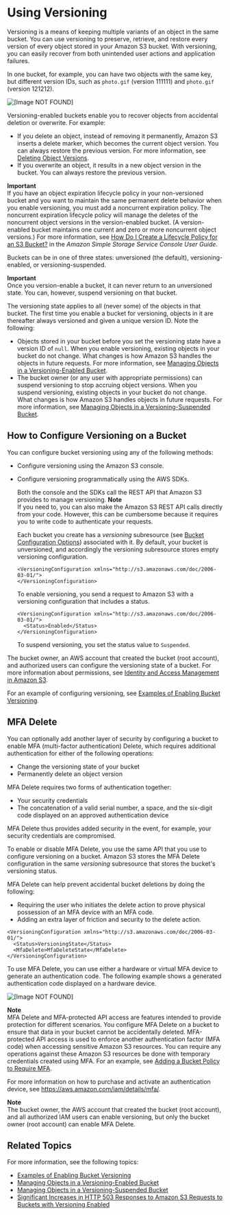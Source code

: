 # Using Versioning<a name="Versioning"></a>

Versioning is a means of keeping multiple variants of an object in the same bucket\. You can use versioning to preserve, retrieve, and restore every version of every object stored in your Amazon S3 bucket\. With versioning, you can easily recover from both unintended user actions and application failures\. 

In one bucket, for example, you can have two objects with the same key, but different version IDs, such as `photo.gif` \(version 111111\) and `photo.gif `\(version 121212\)\. 

![\[Image NOT FOUND\]](http://docs.aws.amazon.com/AmazonS3/latest/dev/images/versioning_Enabled.png)

Versioning\-enabled buckets enable you to recover objects from accidental deletion or overwrite\. For example:
+ If you delete an object, instead of removing it permanently, Amazon S3 inserts a delete marker, which becomes the current object version\. You can always restore the previous version\. For more information, see [Deleting Object Versions](DeletingObjectVersions.md)\.
+ If you overwrite an object, it results in a new object version in the bucket\. You can always restore the previous version\.

**Important**  
If you have an object expiration lifecycle policy in your non\-versioned bucket and you want to maintain the same permanent delete behavior when you enable versioning, you must add a noncurrent expiration policy\. The noncurrent expiration lifecycle policy will manage the deletes of the noncurrent object versions in the version\-enabled bucket\. \(A version\-enabled bucket maintains one current and zero or more noncurrent object versions\.\) For more information, see [ How Do I Create a Lifecycle Policy for an S3 Bucket?](https://docs.aws.amazon.com/AmazonS3/latest/user-guide/create-lifecycle.html) in the *Amazon Simple Storage Service Console User Guide*\. 

Buckets can be in one of three states: unversioned \(the default\), versioning\-enabled, or versioning\-suspended\.

**Important**  
Once you version\-enable a bucket, it can never return to an unversioned state\. You can, however, suspend versioning on that bucket\.

The versioning state applies to all \(never some\) of the objects in that bucket\. The first time you enable a bucket for versioning, objects in it are thereafter always versioned and given a unique version ID\. Note the following:
+ Objects stored in your bucket before you set the versioning state have a version ID of `null`\. When you enable versioning, existing objects in your bucket do not change\. What changes is how Amazon S3 handles the objects in future requests\. For more information, see [Managing Objects in a Versioning\-Enabled Bucket](manage-objects-versioned-bucket.md)\.
+ The bucket owner \(or any user with appropriate permissions\) can suspend versioning to stop accruing object versions\. When you suspend versioning, existing objects in your bucket do not change\. What changes is how Amazon S3 handles objects in future requests\. For more information, see [Managing Objects in a Versioning\-Suspended Bucket](VersionSuspendedBehavior.md)\.

## How to Configure Versioning on a Bucket<a name="how-to-enable-disable-versioning-intro"></a>

You can configure bucket versioning using any of the following methods:
+ Configure versioning using the Amazon S3 console\.
+ Configure versioning programmatically using the AWS SDKs\.

  Both the console and the SDKs call the REST API that Amazon S3 provides to manage versioning\. 
**Note**  
If you need to, you can also make the Amazon S3 REST API calls directly from your code\. However, this can be cumbersome because it requires you to write code to authenticate your requests\. 

  Each bucket you create has a *versioning* subresource \(see [Bucket Configuration Options](UsingBucket.md#bucket-config-options-intro)\) associated with it\. By default, your bucket is unversioned, and accordingly the versioning subresource stores empty versioning configuration\.

  ```
  <VersioningConfiguration xmlns="http://s3.amazonaws.com/doc/2006-03-01/"> 
  </VersioningConfiguration>
  ```

  To enable versioning, you send a request to Amazon S3 with a versioning configuration that includes a status\. 

  ```
  <VersioningConfiguration xmlns="http://s3.amazonaws.com/doc/2006-03-01/"> 
    <Status>Enabled</Status> 
  </VersioningConfiguration>
  ```

  To suspend versioning, you set the status value to `Suspended`\. 

The bucket owner, an AWS account that created the bucket \(root account\), and authorized users can configure the versioning state of a bucket\. For more information about permissions, see [Identity and Access Management in Amazon S3](s3-access-control.md)\. 

For an example of configuring versioning, see [Examples of Enabling Bucket Versioning](manage-versioning-examples.md)\.

## MFA Delete<a name="MultiFactorAuthenticationDelete"></a>

You can optionally add another layer of security by configuring a bucket to enable MFA \(multi\-factor authentication\) Delete, which requires additional authentication for either of the following operations:
+ Change the versioning state of your bucket
+ Permanently delete an object version

 MFA Delete requires two forms of authentication together:
+ Your security credentials
+ The concatenation of a valid serial number, a space, and the six\-digit code displayed on an approved authentication device

MFA Delete thus provides added security in the event, for example, your security credentials are compromised\. 

To enable or disable MFA Delete, you use the same API that you use to configure versioning on a bucket\. Amazon S3 stores the MFA Delete configuration in the same *versioning* subresource that stores the bucket's versioning status\.

 MFA Delete can help prevent accidental bucket deletions by doing the following: 
+ Requiring the user who initiates the delete action to prove physical possession of an MFA device with an MFA code\.
+ Adding an extra layer of friction and security to the delete action\.

```
<VersioningConfiguration xmlns="http://s3.amazonaws.com/doc/2006-03-01/"> 
  <Status>VersioningState</Status>
  <MfaDelete>MfaDeleteState</MfaDelete>  
</VersioningConfiguration>
```

To use MFA Delete, you can use either a hardware or virtual MFA device to generate an authentication code\. The following example shows a generated authentication code displayed on a hardware device\.

![\[Image NOT FOUND\]](http://docs.aws.amazon.com/AmazonS3/latest/dev/images/MFADevice.png)

**Note**  
MFA Delete and MFA\-protected API access are features intended to provide protection for different scenarios\. You configure MFA Delete on a bucket to ensure that data in your bucket cannot be accidentally deleted\. MFA\-protected API access is used to enforce another authentication factor \(MFA code\) when accessing sensitive Amazon S3 resources\. You can require any operations against these Amazon S3 resources be done with temporary credentials created using MFA\. For an example, see [Adding a Bucket Policy to Require MFA](example-bucket-policies.md#example-bucket-policies-use-case-7)\.

For more information on how to purchase and activate an authentication device, see [https://aws\.amazon\.com/iam/details/mfa/](https://aws.amazon.com/iam/details/mfa/)\. 

**Note**  
The bucket owner, the AWS account that created the bucket \(root account\), and all authorized IAM users can enable versioning, but only the bucket owner \(root account\) can enable MFA Delete\.

## Related Topics<a name="versioning-related-topics"></a>

For more information, see the following topics:
+ [Examples of Enabling Bucket Versioning](manage-versioning-examples.md)
+ [Managing Objects in a Versioning\-Enabled Bucket](manage-objects-versioned-bucket.md)
+ [Managing Objects in a Versioning\-Suspended Bucket](VersionSuspendedBehavior.md)
+ [Significant Increases in HTTP 503 Responses to Amazon S3 Requests to Buckets with Versioning Enabled](troubleshooting.md#troubleshooting-by-symptom-increase-503-reponses) 